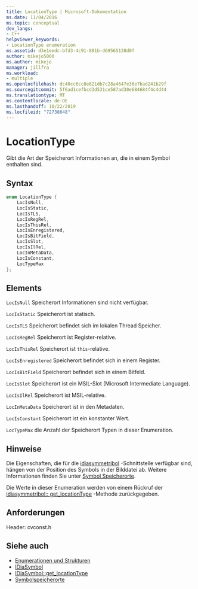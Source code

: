 ```yaml
---
title: LocationType | Microsoft-Dokumentation
ms.date: 11/04/2016
ms.topic: conceptual
dev_langs:
- C++
helpviewer_keywords:
- LocationType enumeration
ms.assetid: d3e1eedc-bfd3-4c91-881b-d69565138d0f
author: mikejo5000
ms.author: mikejo
manager: jillfra
ms.workload:
- multiple
ms.openlocfilehash: dc40cc6cc8e821db7c28a4647e36e7bad241b29f
ms.sourcegitcommit: 5f6ad1cefbcd3d531ce587ad30e684684f4c4d44
ms.translationtype: MT
ms.contentlocale: de-DE
ms.lasthandoff: 10/22/2019
ms.locfileid: "72738648"
---
```

# <a name="locationtype"></a>LocationType
Gibt die Art der Speicherort Informationen an, die in einem Symbol enthalten sind.

## <a name="syntax"></a>Syntax

```C++
enum LocationType {
    LocIsNull,
    LocIsStatic,
    LocIsTLS,
    LocIsRegRel,
    LocIsThisRel,
    LocIsEnregistered,
    LocIsBitField,
    LocIsSlot,
    LocIsIlRel,
    LocInMetaData,
    LocIsConstant,
    LocTypeMax
};
```

## <a name="elements"></a>Elements
`LocIsNull` Speicherort Informationen sind nicht verfügbar.

`LocIsStatic` Speicherort ist statisch.

`LocIsTLS` Speicherort befindet sich im lokalen Thread Speicher.

`LocIsRegRel` Speicherort ist Register-relative.

`LocIsThisRel` Speicherort ist `this`-relative.

`LocIsEnregistered` Speicherort befindet sich in einem Register.

`LocIsBitField` Speicherort befindet sich in einem Bitfeld.

`LocIsSlot` Speicherort ist ein MSIL-Slot (Microsoft Intermediate Language).

`LocIsIlRel` Speicherort ist MSIL-relative.

`LocInMetaData` Speicherort ist in den Metadaten.

`LocIsConstant` Speicherort ist ein konstanter Wert.

`LocTypeMax` die Anzahl der Speicherort Typen in dieser Enumeration.

## <a name="remarks"></a>Hinweise
Die Eigenschaften, die für die [idiasymmetribol](../../debugger/debug-interface-access/idiasymbol.md) -Schnittstelle verfügbar sind, hängen von der Position des Symbols in der Bilddatei ab. Weitere Informationen finden Sie unter [Symbol Speicherorte](../../debugger/debug-interface-access/symbol-locations.md).

Die Werte in dieser Enumeration werden von einem Rückruf der [idiasymmetribol:: get_locationType](../../debugger/debug-interface-access/idiasymbol-get-locationtype.md) -Methode zurückgegeben.

## <a name="requirements"></a>Anforderungen
Header: cvconst.h

## <a name="see-also"></a>Siehe auch
- [Enumerationen und Strukturen](../../debugger/debug-interface-access/enumerations-and-structures.md)
- [IDiaSymbol](../../debugger/debug-interface-access/idiasymbol.md)
- [IDiaSymbol::get_locationType](../../debugger/debug-interface-access/idiasymbol-get-locationtype.md)
- [Symbolspeicherorte](../../debugger/debug-interface-access/symbol-locations.md)

